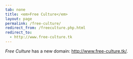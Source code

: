 ```yaml
---
tab: none
title: <em>Free Culture</em>
layout: page
permalink: /free-culture/
redirect_from: /freeculture.php.html
redirect_to:
  - http://www.free-culture.tk
---
```


_Free Culture_ has a new domain: <http://www.free-culture.tk/>.
